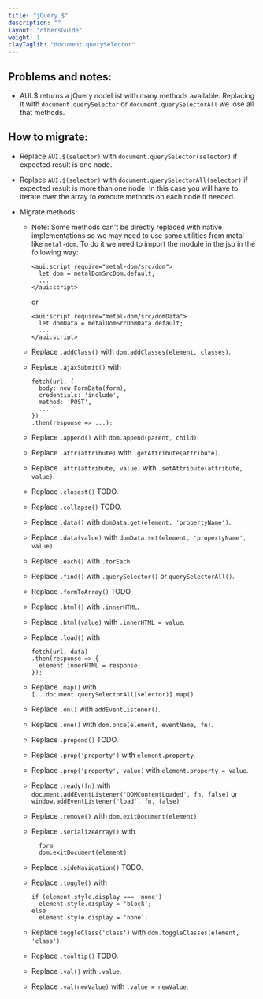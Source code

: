 ```yaml
---
title: "jQuery.$"
description: ""
layout: "othersGuide"
weight: 1
clayTaglib: "document.querySelector"
---
```


<article class="my-5">

## Problems and notes:
- AUI.$ returns a jQuery nodeList with many methods available. Replacing it with `document.querySelector` or `document.querySelectorAll` we lose all that methods.

</article>

<article class="my-5">

## How to migrate:

- Replace `AUI.$(selector)` with `document.querySelector(selector)` if expected result is one node.

- Replace `AUI.$(selector)` with `document.querySelectorAll(selector)` if expected result is more than one node. In this case you will have to iterate over the array to execute methods on each node if needed.

- Migrate methods:

   - Note: Some methods can't be directly replaced with native implementations so we may need to use some utilities from metal like `metal-dom`. To do it we need to import the module in the jsp in the following way:
      ```
      <aui:script require="metal-dom/src/dom">
        let dom = metalDomSrcDom.default;
        ...
      </aui:script>
      ```
      or

      ```
      <aui:script require="metal-dom/src/domData">
        let domData = metalDomSrcDomData.default;
        ...
      </aui:script>
      ```

  - Replace `.addClass()` with `dom.addClasses(element, classes)`.

  - Replace `.ajaxSubmit()` with 
    ```
    fetch(url, {
      body: new FormData(form),
      credentials: 'include',
      method: 'POST',
      ...
    })
    .then(response => ...);
    ```

  - Replace `.append()` with `dom.append(parent, child)`.

  - Replace `.attr(attribute)` with `.getAttribute(attribute)`.

  - Replace `.attr(attribute, value)` with `.setAttribute(attribute, value)`.

  - Replace `.closest()` TODO.

  - Replace `.collapse()` TODO.

  - Replace `.data()` with `domData.get(element, 'propertyName')`.

  - Replace `.data(value)` with `domData.set(element, 'propertyName', value)`.

  - Replace `.each()` with `.forEach`.

  - Replace `.find()` with `.querySelector()` or `querySelectorAll()`.

  - Replace `.formToArray()` TODO

  - Replace `.html()` with `.innerHTML`.

  - Replace `.html(value)` with `.innerHTML = value`.

  - Replace `.load()` with
    ```
    fetch(url, data)
    .then(response => {
      element.innerHTML = response;
    });
    ```

  - Replace `.map()` with `[...document.querySelectorAll(selector)].map()`

  - Replace `.on()` with `addEventListener()`.

  - Replace `.one()` with `dom.once(element, eventName, fn)`.

  - Replace `.prepend()` TODO.

  - Replace `.prop('property')` with `element.property`.

  - Replace `.prop('property', value)` with `element.property = value`.

  - Replace `.ready(fn)` with `document.addEventListener('DOMContentLoaded', fn, false)` or `window.addEventListener('load', fn, false)`

  - Replace `.remove()` with `dom.exitDocument(element)`.

  - Replace `.serializeArray()` with 
    ```
      form
      dom.exitDocument(element)
    ```

  - Replace `.sideNavigation()` TODO.

  - Replace `.toggle()` with 
    ```
    if (element.style.display === 'none')
      element.style.display = 'block';
    else
      element.style.display = 'none';
    ```

  - Replace `toggleClass('class')` with `dom.toggleClasses(element, 'class')`.

  - Replace `.tooltip()` TODO.

  - Replace `.val()` with `.value`.

  - Replace `.val(newValue)` with `.value = newValue`.






</article>
